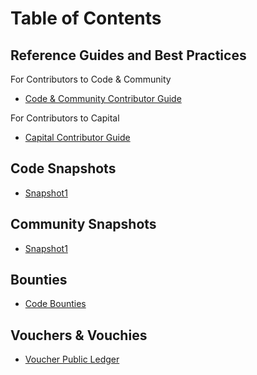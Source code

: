 # Table of Contents

## Reference Guides and Best Practices
For Contributors to Code & Community 
- [Code & Community Contributor Guide](https://github.com/Morlabs/BasedAgent/blob/main/Docs/!KEYDOCS%2520README%2520FIRST!/Code%20Providers/Contributor%20Guide.md)

For Contributors to Capital 
- [Capital Contributor Guide](https://github.com/Morlabs/BasedAgent/blob/main/Docs/!KEYDOCS%2520README%2520FIRST!/Capital%20Providers/Capital%20Contributors%20Guide.md)

## Code Snapshots
- [Snapshot1](https://github.com/Morlabs/BasedAgent/blob/main/Docs/Contributions/code.md)

## Community Snapshots
- [Snapshot1](https://github.com/Morlabs/BasedAgent/blob/main/Docs/Contributions/community.md)

## Bounties
- [Code Bounties](https://github.com/Morlabs/BasedAgent/blob/main/Docs/Contributions//code_bounties.md)

## Vouchers & Vouchies
- [Voucher Public Ledger](https://github.com/Morlabs/BasedAgent/blob/main/Docs/Voucher%20Ledger.md) 
